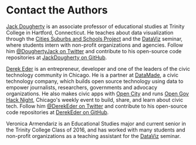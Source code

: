 # Contact the Authors

[Jack Dougherty](http://bit.ly/jackdougherty) is an associate professor of educational studies at Trinity College in Hartford, Connecticut. He teaches about data visualization through the [Cities Suburbs and Schools Project](http://commons.trincoll.edu/cssp/) and the [DataViz](http://commons.trincoll.edu/dataviz) seminar, where students intern with non-profit organizations and agencies. Follow him [@DoughertyJack on Twitter](https://twitter.com/doughertyjack) and contribute to his open-source code repositories at [JackDougherty on GitHub](https://github.com/JackDougherty).

[Derek Eder](http://derekeder.com) is an entrepreneur, developer and one of the leaders of the civic technology community in Chicago. He is a partner at [DataMade](http://datamade.us), a civic technology company, which builds open source technology using data to empower journalists, researchers, governments and advocacy organizations. He also makes civic apps with [Open City](http://opencityapps.org/) and runs [Open Gov Hack Night](http://opengovhacknight.org/), Chicago's weekly event to build, share, and learn about civic tech. Follow him [@DerekEder on Twitter](https://twitter.com/derekeder) and contribute to his open-source code repositories at [DerekEder on GitHub](https://github.com/derekeder).

Veronica Armendariz is an Educational Studies major and current senior in the Trinity College Class of 2016, and has worked with many students and non-profit organizations as a teaching assistant for the [DataViz](http://commons.trincoll.edu/dataviz) seminar.
